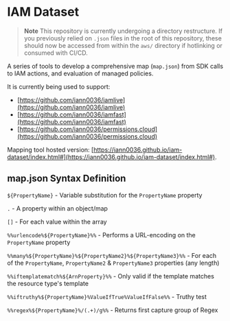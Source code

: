 # IAM Dataset

> **Note**
> This repository is currently undergoing a directory restructure. If you previously relied on `.json` files in the root of this repository, these should now be accessed from within the `aws/` directory if hotlinking or consumed with CI/CD.

A series of tools to develop a comprehensive map (`map.json`) from SDK calls to IAM actions, and evaluation of managed policies.

It is currently being used to support:

* [https://github.com/iann0036/iamlive](https://github.com/iann0036/iamlive)
* [https://github.com/iann0036/iamfast](https://github.com/iann0036/iamfast)
* [https://github.com/iann0036/permissions.cloud](https://github.com/iann0036/permissions.cloud)

Mapping tool hosted version: [https://iann0036.github.io/iam-dataset/index.html#](https://iann0036.github.io/iam-dataset/index.html#).

## map.json Syntax Definition

`${PropertyName}` - Variable substitution for the `PropertyName` property

`.` - A property within an object/map

`[]` - For each value within the array

`%%urlencode%${PropertyName}%%` - Performs a URL-encoding on the `PropertyName` property

`%%many%${PropertyName}%${PropertyName2}%${PropertyName3}%%` - For each of the `PropertyName`, `PropertyName2` & `PropertyName3` properties (any length)

`%%iftemplatematch%${ArnProperty}%%` - Only valid if the template matches the resource type's template

`%%iftruthy%${PropertyName}%ValueIfTrue%ValueIfFalse%%` - Truthy test

`%%regex%${PropertyName}%/(.+)/g%%` - Returns first capture group of Regex
